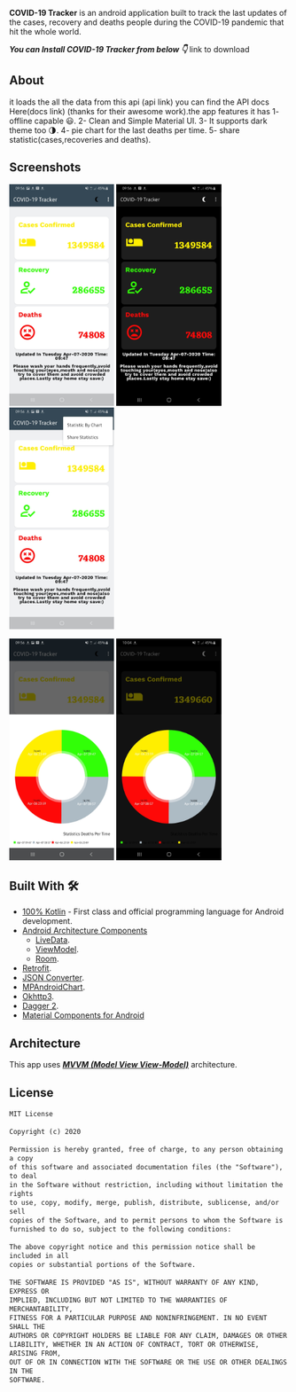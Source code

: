**COVID-19 Tracker** is an android application built to track the last updates of the cases, recovery and deaths people during the COVID-19 pandemic that hit the whole world.

***You can Install COVID-19 Tracker from below 👇***
link to download


## About
it loads the all the data from this api (api link) you can find the API docs Here(docs link) (thanks for their awesome work).the app features it has
1- offline capable 😃.
2- Clean and Simple Material UI.
3- It supports dark theme too 🌗.
4- pie chart for the last deaths per time.
5- share statistic(cases,recoveries and deaths).


## Screenshots
<img src="screenshots/1_home.jpg" height="400" alt="Home screen"/> <img src="screenshots/2_home_in_dark_theme.jpg" height="400" alt="home screen in dark theme"/> <img src="screenshots/3_home_with_menu.jpg" height="400" alt="home screen with menu"/>

<img src="screenshots/4_pie_chart.jpg" height="400" alt="pie_chart_modal"/> <img src="screenshots/5_pie_chart_in_dark_theme.jpg" height="400" alt="Pie Chart in dark theme"/>


## Built With 🛠
- [100% Kotlin](https://kotlinlang.org/) - First class and official programming language for Android development.
- [Android Architecture Components](https://developer.android.com/topic/libraries/architecture)
  - [LiveData](https://developer.android.com/topic/libraries/architecture/livedata).
  - [ViewModel](https://developer.android.com/topic/libraries/architecture/viewmodel).
  - [Room](https://developer.android.com/topic/libraries/architecture/room).
- [Retrofit](https://square.github.io/retrofit/).
- [JSON Converter]().
- [MPAndroidChart]().
- [Okhttp3]().
- [Dagger 2]().
- [Material Components for Android](https://github.com/material-components/material-components-android)

## Architecture
This app uses [***MVVM (Model View View-Model)***](https://developer.android.com/jetpack/docs/guide#recommended-app-arch) architecture.


## License
```
MIT License

Copyright (c) 2020

Permission is hereby granted, free of charge, to any person obtaining a copy
of this software and associated documentation files (the "Software"), to deal
in the Software without restriction, including without limitation the rights
to use, copy, modify, merge, publish, distribute, sublicense, and/or sell
copies of the Software, and to permit persons to whom the Software is
furnished to do so, subject to the following conditions:

The above copyright notice and this permission notice shall be included in all
copies or substantial portions of the Software.

THE SOFTWARE IS PROVIDED "AS IS", WITHOUT WARRANTY OF ANY KIND, EXPRESS OR
IMPLIED, INCLUDING BUT NOT LIMITED TO THE WARRANTIES OF MERCHANTABILITY,
FITNESS FOR A PARTICULAR PURPOSE AND NONINFRINGEMENT. IN NO EVENT SHALL THE
AUTHORS OR COPYRIGHT HOLDERS BE LIABLE FOR ANY CLAIM, DAMAGES OR OTHER
LIABILITY, WHETHER IN AN ACTION OF CONTRACT, TORT OR OTHERWISE, ARISING FROM,
OUT OF OR IN CONNECTION WITH THE SOFTWARE OR THE USE OR OTHER DEALINGS IN THE
SOFTWARE.
```